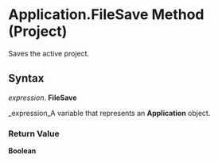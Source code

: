 
# Application.FileSave Method (Project)

Saves the active project.


## Syntax

 _expression_. **FileSave**

 _expression_A variable that represents an  **Application** object.


### Return Value

 **Boolean**


